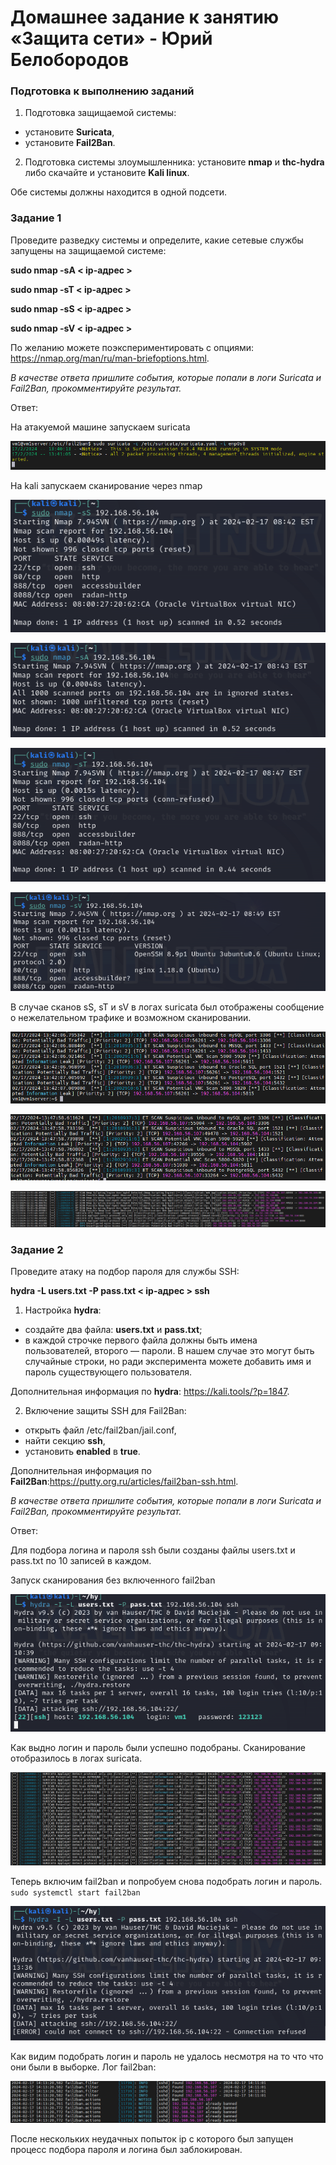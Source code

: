 # Домашнее задание к занятию «Защита сети» - Юрий Белобородов

### Подготовка к выполнению заданий

1. Подготовка защищаемой системы:

- установите **Suricata**,
- установите **Fail2Ban**.

2. Подготовка системы злоумышленника: установите **nmap** и **thc-hydra** либо скачайте и установите **Kali linux**.

Обе системы должны находится в одной подсети.


### Задание 1

Проведите разведку системы и определите, какие сетевые службы запущены на защищаемой системе:

**sudo nmap -sA < ip-адрес >**

**sudo nmap -sT < ip-адрес >**

**sudo nmap -sS < ip-адрес >**

**sudo nmap -sV < ip-адрес >**

По желанию можете поэкспериментировать с опциями: https://nmap.org/man/ru/man-briefoptions.html.

*В качестве ответа пришлите события, которые попали в логи Suricata и Fail2Ban, прокомментируйте результат.*

Ответ:

На атакуемой машине запускаем suricata

![1-1_start_suricata.png](https://github.com/Zikin18/SYS-25_13.03/blob/master/1-1_start_suricata.png)

На kali запускаем сканирование через nmap

![1-2_nmap_ss.png](https://github.com/Zikin18/SYS-25_13.03/blob/master/1-2_nmap_ss.png)

![1-3_nmap_sa.png](https://github.com/Zikin18/SYS-25_13.03/blob/master/1-3_nmap_sa.png)

![1-4_nmap_st.png](https://github.com/Zikin18/SYS-25_13.03/blob/master/1-4_nmap_st.png)

![1-5_nmap_sv.png](https://github.com/Zikin18/SYS-25_13.03/blob/master/1-5_nmap_sv.png)

В случае сканов sS, sT и sV в логах suricata был отображены сообщение о нежелательном трафике и возможном сканировании.

![1-6_nmap_ss_suricata_log.png](https://github.com/Zikin18/SYS-25_13.03/blob/master/1-6_nmap_ss_suricata_log.png)

![1-7_nmap_st_suricata_log.png](https://github.com/Zikin18/SYS-25_13.03/blob/master/1-7_nmap_st_suricata_log.png)

![1-8_nmap_sv_suricata_log.png](https://github.com/Zikin18/SYS-25_13.03/blob/master/1-8_nmap_sv_suricata_log.png)


### Задание 2

Проведите атаку на подбор пароля для службы SSH:

**hydra -L users.txt -P pass.txt < ip-адрес > ssh**

1. Настройка **hydra**: 
 
 - создайте два файла: **users.txt** и **pass.txt**;
 - в каждой строчке первого файла должны быть имена пользователей, второго — пароли. В нашем случае это могут быть случайные строки, но ради эксперимента можете добавить имя и пароль существующего пользователя.

Дополнительная информация по **hydra**: https://kali.tools/?p=1847.

2. Включение защиты SSH для Fail2Ban:

-  открыть файл /etc/fail2ban/jail.conf,
-  найти секцию **ssh**,
-  установить **enabled**  в **true**.

Дополнительная информация по **Fail2Ban**:https://putty.org.ru/articles/fail2ban-ssh.html.

*В качестве ответа пришлите события, которые попали в логи Suricata и Fail2Ban, прокомментируйте результат.*

Ответ:

Для подбора логина и пароля ssh были созданы файлы users.txt и pass.txt по 10 записей в каждом. 

Запуск сканирования без включенного fail2ban

![2-1_hydra_not_secure.png](https://github.com/Zikin18/SYS-25_13.03/blob/master/2-1_hydra_not_secure.png)

Как выдно логин и пароль были успешно подобраны.
Сканирование отобразилось в логах suricata.

![2-2_suricata_log.png](https://github.com/Zikin18/SYS-25_13.03/blob/master/2-2_suricata_log.png)

Теперь включим fail2ban и попробуем снова подобрать логин и пароль.
`sudo systemctl start fail2ban`

![2-3_hydra_secure.png](https://github.com/Zikin18/SYS-25_13.03/blob/master/2-3_hydra_secure.png)

Как видим подобрать логин и пароль не удалось несмотря на то что что они были в выборке.
Лог fail2ban:

![2-4_fail_to_ban_log_ban.png](https://github.com/Zikin18/SYS-25_13.03/blob/master/2-4_fail_to_ban_log_ban.png)

После нескольких неудачных попыток ip с которого был запущен процесс подбора пароля и логина был заблокирован.
